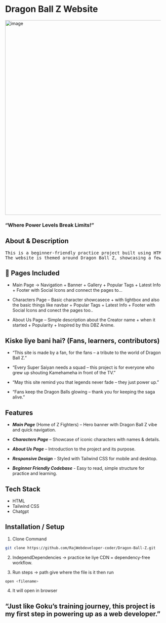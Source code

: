 <!-- heading of the website -->
<h1>Dragon Ball Z Website</h1>

<!-- images of website -->
<img width="1317" height="630" alt="image" src="/images/banner-screenshot.png"/>


<!-- puchline -->
### “Where Power Levels Break Limits!”

## About & Description
<pre>This is a beginner-friendly practice project built using HTML and Tailwind CSS with the guidance of ChatGPT. 
The website is themed around Dragon Ball Z, showcasing a few key sections to practice layout and styling.</pre>

## 📄 Pages Included  
* Main Page -> Navigation + Banner + Gallery + Popular Tags + Latest Info + Footer with Social Icons and connect the pages to...

* Characters Page – Basic character showcasece + with lightbox and also the basic things like navbar + Popular Tags + Latest Info + Footer with Social Icons and conect the pages too..

* About Us Page – Simple description about the Creator name + when it started + Popularity + Inspired by this DBZ Anime. 

## Kiske liye bani hai? (Fans, learners, contributors)
+ “This site is made by a fan, for the fans – a tribute to the world of Dragon Ball Z.”

+ “Every Super Saiyan needs a squad – this project is for everyone who grew up shouting Kamehameha in front of the TV.”

+ “May this site remind you that legends never fade – they just power up.”

+ “Fans keep the Dragon Balls glowing – thank you for keeping the saga alive.”  

## Features  
* ***Main Page*** (Home of Z Fighters) – Hero banner with Dragon Ball Z vibe and quick navigation.

* ***Characters Page*** – Showcase of iconic characters with names & details.

* ***About Us Page*** – Introduction to the project and its purpose.  

* ***Responsive Design*** - Styled with Tailwind CSS for mobile and desktop. 

* ***Beginner Friendly Codebase*** - Easy to read, simple structure for practice and learning.

## Tech Stack
* HTML 
* Tailwind CSS
* Chatgpt

## Installation / Setup
1. Clone Command 
```bash 
git clone https://github.com/RajWebdeveloper-coder/Dragon-Ball-Z.git
```

2. IndependDependencies -> practice ke liye CDN = dependency-free workflow.  

3. Run steps -> path give where the file is it then run
```bash 
open <filename>
```

4. It will open in browser 

## “Just like Goku’s training journey, this project is my first step in powering up as a web developer.” 
